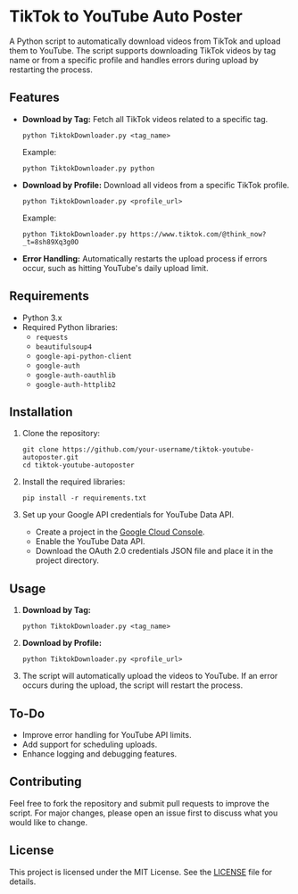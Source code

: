# TikTok to YouTube Auto Poster

A Python script to automatically download videos from TikTok and upload them to YouTube. The script supports downloading TikTok videos by tag name or from a specific profile and handles errors during upload by restarting the process.

## Features

- **Download by Tag:** Fetch all TikTok videos related to a specific tag.
  ```
  python TiktokDownloader.py <tag_name>
  ```
  Example:
  ```
  python TiktokDownloader.py python
  ```

- **Download by Profile:** Download all videos from a specific TikTok profile.
  ```
  python TiktokDownloader.py <profile_url>
  ```
  Example:
  ```
  python TiktokDownloader.py https://www.tiktok.com/@think_now?_t=8sh89Xq3g0O
  ```

- **Error Handling:** Automatically restarts the upload process if errors occur, such as hitting YouTube's daily upload limit.

## Requirements

- Python 3.x
- Required Python libraries:
  - `requests`
  - `beautifulsoup4`
  - `google-api-python-client`
  - `google-auth`
  - `google-auth-oauthlib`
  - `google-auth-httplib2`

## Installation

1. Clone the repository:
   ```
   git clone https://github.com/your-username/tiktok-youtube-autoposter.git
   cd tiktok-youtube-autoposter
   ```

2. Install the required libraries:
   ```
   pip install -r requirements.txt
   ```

3. Set up your Google API credentials for YouTube Data API.
   - Create a project in the [Google Cloud Console](https://console.cloud.google.com/).
   - Enable the YouTube Data API.
   - Download the OAuth 2.0 credentials JSON file and place it in the project directory.

## Usage

1. **Download by Tag:**
   ```
   python TiktokDownloader.py <tag_name>
   ```

2. **Download by Profile:**
   ```
   python TiktokDownloader.py <profile_url>
   ```

3. The script will automatically upload the videos to YouTube. If an error occurs during the upload, the script will restart the process.

## To-Do

- Improve error handling for YouTube API limits.
- Add support for scheduling uploads.
- Enhance logging and debugging features.

## Contributing

Feel free to fork the repository and submit pull requests to improve the script. For major changes, please open an issue first to discuss what you would like to change.

## License

This project is licensed under the MIT License. See the [LICENSE](LICENSE) file for details.
